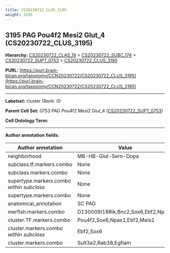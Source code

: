 ```yaml
---
title: CS20230722_CLUS_3195
weight: 3195
---
```

## 3195 PAG Pou4f2 Mesi2 Glut_4 (CS20230722_CLUS_3195)
<b>Hierarchy: </b>
[CS20230722_CLAS_19](../CS20230722_CLAS_19) >
[CS20230722_SUBC_174](../CS20230722_SUBC_174) >
[CS20230722_SUPT_0753](../CS20230722_SUPT_0753) >
[CS20230722_CLUS_3195](../CS20230722_CLUS_3195)

**PURL:** [https://purl.brain-bican.org/taxonomy/CCN20230722/CS20230722_CLUS_3195](https://purl.brain-bican.org/taxonomy/CCN20230722/CS20230722_CLUS_3195)

---


**Labelset:** cluster (Rank: 0)

**Parent Cell Set:** 0753 PAG Pou4f2 Mesi2 Glut_4 ([CS20230722_SUPT_0753](../CS20230722_SUPT_0753))



**Cell Ontology Term:** 

[MARKER GENES.]: #


---

[TRANSFERRED ANNOTATIONS.]: #


[AUTHOR ANNOTATION FIELDS.]: #


**Author annotation fields:**

| Author annotation | Value |
|-------------------|-------|
|neighborhood|MB-HB-Glut-Sero-Dopa|
|subclass.tf.markers.combo|None|
|subclass.markers.combo|None|
|supertype.markers.combo _within subclass_|None|
|supertype.markers.combo|None|
|anatomical_annotation|SC PAG|
|merfish.markers.combo|D130009I18Rik,Bnc2,Sox6,Ebf2,Npas1|
|cluster.TF.markers.combo|Pou4f2,Sox6,Npas1,Ebf2,Meis2|
|cluster.markers.combo _within subclass_|Ebf2,Sox6|
|cluster.markers.combo|Sult3a2,Rab38,Egflam|
